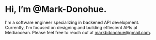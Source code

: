 <h1>Hi, I’m @Mark-Donohue.</h1>

I'm a software engineer specializing in backened API development. Currently, I'm focused on designing and building effiecient APIs at Mediaocean. Please feel free to reach out at markbdonohue@gmail.com.
